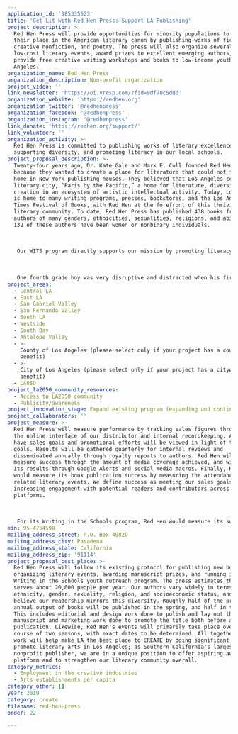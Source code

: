 ```yaml
---
application_id: '985335523'
title: 'Get Lit with Red Hen Press: Support LA Publishing'
project_description: >-
  Red Hen Press will provide opportunities for minority populations to establish
  their place in the American literary canon by publishing works of fiction,
  creative nonfiction, and poetry. The press will also organize several free or
  low-cost literary events, award prizes to excellent emerging authors, and
  provide free creative writing workshops and books to low-income youth in Los
  Angeles.
organization_name: Red Hen Press
organization_description: Non-profit organization
project_video: ''
link_newsletter: 'https://oi.vresp.com/?fid=9df70c5ddd'
organization_website: 'https://redhen.org'
organization_twitter: '@redhenpress'
organization_facebook: '@redhenpress'
organization_instagram: '@redhenpress'
link_donate: 'https://redhen.org/support/'
link_volunteer: ''
organization_activity: >-
  Red Hen Press is committed to publishing works of literary excellence,
  supporting diversity, and promoting literacy in our local schools.
project_proposal_description: >-
  Twenty-four years ago, Dr. Kate Gale and Mark E. Cull founded Red Hen Press
  because they wanted to create a place for literature that could not find a
  home in New York publishing houses. They believed that Los Angeles could be a
  literary city, “Paris by the Pacific,” a home for literature, diversity, and
  creation in an ecosystem of artistic intellectual activity. Today, Los Angeles
  is home to many writing programs, presses, bookstores, and the Los Angeles
  Times Festival of Books, with Red Hen at the forefront of this thriving
  literary community. To date, Red Hen Press has published 438 books from 294
  authors of many genders, ethnicities, sexualities, religions, and abilities.
  132 of these authors have been women or nonbinary individuals.
   
   
   
   Our WITS program directly supports our mission by promoting literacy in our local schools and increasing the diversity of the Los Angeles literary community. Since 2003, WITS has provided free creative writing workshops and books to over 4,000 low-income students in the third through twelfth grades. The program currently supports approximately 250 students at five Los Angeles area schools each year. During the 2017-2018 school year, participating students exhibited a 95% increase in interest in writing poetry and an increased knowledge of literary terms.
   
   
   
   One fourth grade boy was very disruptive and distracted when his first WITS workshop started, and his teacher told us that he usually didn’t like school and was very vocal about it. But once the WITS lesson got started, he told us that the example poem our instructor chose was the best poem he’d ever heard, and he was so excited about it that he eagerly wrote his own poetry and even volunteered to share it with the class when he was done. His teacher was amazed by his excitement, since she had been struggling for months to find something that would hold his interest and get him to feel positively about school.
project_areas:
  - Central LA
  - East LA
  - San Gabriel Valley
  - San Fernando Valley
  - South LA
  - Westside
  - South Bay
  - Antelope Valley
  - >-
    County of Los Angeles (please select only if your project has a countywide
    benefit)
  - >-
    City of Los Angeles (please select only if your project has a citywide
    benefit)
  - LAUSD
project_la2050_community_resources:
  - Access to LA2050 community
  - Publicity/awareness
project_innovation_stage: Expand existing program (expanding and continuing ongoing successful projects)
project_collaborators: ''
project_measure: >-
  Red Hen Press will measure performance by tracking sales figures through both
  the online interface of our distributor and internal recordkeeping. All titles
  have sales goals and promotional efforts will be viewed in light of these
  goals. Results will be gathered quarterly for internal reviews and
  disseminated annually through royalty reports to authors. Red Hen will also
  measure success through the amount of media coverage achieved, and will track
  its results through Google Alerts and social media macros. Finally, Red Hen
  would measure its book publication success by measuring the attendance at its
  related literary events. We define success as meeting our sales goals and
  increasing engagement with potential readers and contributors across all
  platforms.
   
   
   
   For its Writing in the Schools program, Red Hen would measure its success by measuring the number of students reached and by evaluating their progress over the course of the program. Red Hen provides students with evaluations both before and after their participation in the program to measure the amount of literary vocabulary they have learned along with changes in their writing self-confidence, confidence in sharing aloud, and interest in creative self-expression.
ein: 95-4754598
mailing_address_street: P.O. Box 40820
mailing_address_city: Pasadena
mailing_address_state: California
mailing_address_zip: '91114'
project_proposal_best_place: >-
  Red Hen Press will follow its existing protocol for publishing new books,
  organizing literary events, awarding manuscript prizes, and running its
  Writing in the Schools youth outreach program. The press estimates that it
  serves about 20,000 people per year. Our authors vary widely in terms of race,
  ethnicity, gender, sexuality, religion, and socioeconomic status, and we
  believe our readership mirrors this diversity. Roughly half of the press's
  annual output of books will be published in the spring, and half in the fall.
  This includes editorial and design work done to polish and lay out the
  manuscript and marketing work done to promote the title both before and after
  publication. Likewise, Red Hen's events will primarily take place over the
  course of two seasons, with exact dates to be determined. All together, this
  work will help make LA the best place to CREATE by doing significant work to
  promote literary arts in Los Angeles; as Southern California's largest
  nonprofit publisher, we are in a unique position to offer aspiring authors a
  platform and to strengthen our literary community overall.
category_metrics:
  - Employment in the creative industries
  - Arts establishments per capita
category_other: []
year: 2019
category: create
filename: red-hen-press
order: 22

---
```

